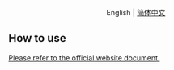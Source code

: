 <div align="center">

English | [简体中文](./README-zh_CN.md)

</div>

## How to use
[Please refer to the official website document.](https://koupleless.gitee.io/docs/tutorials/module-development/module-dev-arkctl/) 
